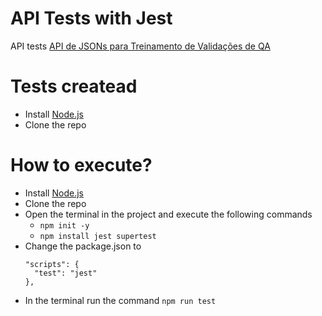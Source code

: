 # API Tests with Jest

API tests [API de JSONs para Treinamento de Validações de QA](https://api-desafio-qa.onrender.com/docs/)

# Tests createad
- Install [Node.js](https://nodejs.org/en)
- Clone the repo

# How to execute?
- Install [Node.js](https://nodejs.org/en)
- Clone the repo
- Open the terminal in the project and execute the following commands
    - ``` npm init -y ```
    - ``` npm install jest supertest ```
- Change the package.json to
  ```
  "scripts": {
    "test": "jest"
  },
  ```
- In the terminal run the command ``` npm run test ```

  

